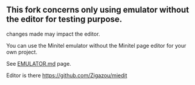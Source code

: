 
This fork concerns only using emulator without the editor for testing purpose.
-------------------------------------

changes made may impact the editor.



You can use the Minitel emulator without the Minitel page editor for your own
project.

See [EMULATOR.md](EMULATOR.md) page.

Editor is there https://github.com/Zigazou/miedit



